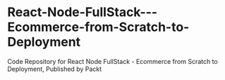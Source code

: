 # React-Node-FullStack---Ecommerce-from-Scratch-to-Deployment
Code Repository for React Node FullStack - Ecommerce from Scratch to Deployment, Published by Packt
